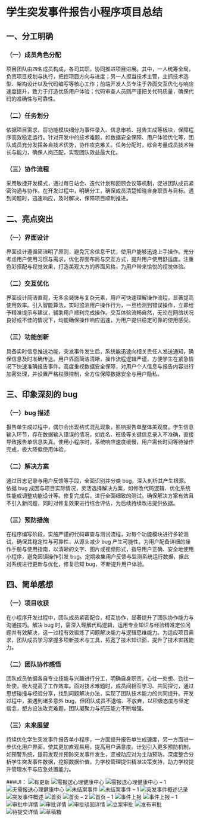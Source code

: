 # 学生突发事件报告小程序项目总结

## 一、分工明确

### （一）成员角色分配
项目团队由四名成员构成，各司其职，协同推进项目进展。其中，一人统筹全局，负责项目规划与执行，把控项目方向与进度；另一人担当技术主管，主抓技术选型、架构设计以及代码编写等核心工作；前端开发人员专注于界面交互优化与响应速度提升，致力于打造优质用户体验；代码审查人员则严谨把关代码质量，确保代码的准确性与可靠性。

### （二）任务划分
依据项目需求，将功能模块细分为事件录入、信息审核、报告生成等板块，保障程序高效稳定运行。针对开发中的技术难题，如数据安全保障、用户体验优化等，团队成员充分发挥各自技术优势，协作攻克难关。任务分配时，综合考量成员技术特长与能力，确保人岗匹配，实现团队效益最大化。

### （三）协作流程
采用敏捷开发模式，通过每日站会、迭代计划和回顾会议等机制，促进团队成员紧密沟通与协作。在开发过程中，明确分工，确保成员清楚知晓自身职责与目标。遇到问题时，迅速响应，及时解决，保障项目顺利推进。

## 二、亮点突出

### （一）界面设计
界面设计遵循简洁明了原则，避免冗余信息干扰，使用户能够迅速上手操作。充分考虑用户使用习惯与需求，优化界面布局与交互方式，提升用户使用舒适度。注重色彩搭配与视觉效果，打造美观大方的界面风格，为用户带来愉悦的视觉体验。

### （二）交互优化
界面设计简洁直观，无多余装饰与复杂元素，用户可快速理解操作流程，显著提高使用效率。引入智能算法，实时监测用户操作行为，一旦检测到错误操作，立即给予精准提示与建议，辅助用户顺利完成操作。交互体验流畅自然，无论在网络状况良好或不佳的情况下，均能确保操作响应迅速，为用户提供稳定可靠的使用感受。

### （三）功能创新
具备实时信息推送功能，突发事件发生后，系统能迅速向相关责任人发送通知，确保信息及时准确传达。用户界面简洁清晰，操作流程逻辑严谨，方便学生在紧急情况下快速准确报告事件。高度重视数据安全保障，对用户个人信息与报告内容进行加密处理，并设置严格权限控制，全方位保障数据安全与用户隐私。

## 三、印象深刻的 bug

### （一）bug 描述
报告单生成过程中，偶尔会出现格式混乱现象，影响报告单整体美观度。学生信息输入环节，存在数据输入错误的情况，如姓名、班级等关键信息录入不准确，直接导致报告单信息失真。使用小程序时，系统响应速度缓慢，用户需长时间等待操作完成，极大降低使用体验。

### （二）解决方案
通过日志记录与用户反馈等手段，全面识别并分类 bug，深入剖析其产生根源。依据 bug 成因与项目实际情况，灵活选择解决方案，如修改代码逻辑、优化系统性能或调整功能设计等。修复完成后，进行全面细致的测试，确保解决方案有效且不引入新问题，同时对修复效果进行综合评估，为后续持续改进提供依据。

### （三）预防措施
在程序编写阶段，实施严谨的代码审查与测试流程，对每个功能模块进行多轮测试，确保其稳定性与可靠性，从源头减少 bug 产生可能性。为用户配备详细的操作手册与使用指南，以清晰的文字、图片或视频形式，指导用户正确、安全地使用小程序，避免因误操作引发 bug。定期收集用户反馈与监测系统运行数据，据此对系统进行更新与优化，修复已知 bug，不断提升用户体验。

## 四、简单感想

### （一）项目收获
在小程序开发过程中，团队成员紧密配合，相互协作，显著提升了团队协作能力与沟通技巧。解决 bug 时，需深入理解代码逻辑，运用专业知识与经验精准定位问题并有效解决，这一过程有效锻炼了问题解决能力与逻辑思维能力。为适应项目需求，团队成员学习掌握多项新技术与工具，拓宽了技术知识面，提升了技术实践能力。

### （二）团队协作感悟
团队成员依据各自专业技能与兴趣进行分工，明确自身职责，心往一处想、劲往一处使，极大提高了工作效率。面对技术难题时，成员间相互学习、共同探讨，通过思想碰撞与经验分享，找到问题解决办法，实现了团队技术能力的共同提升。开发过程中，虽遇到诸多意外 bug，但团队成员不退缩、不放弃，以积极态度与坚定信念，想方设法攻克难题，团队凝聚力与抗压能力不断增强。

### （三）未来展望
持续优化学生突发事件报告单小程序，一方面提升报告单生成速度，另一方面进一步优化用户界面，使其更加直观易用，提高用户满意度。计划引入更多预防机制，如预警系统，提前发现并预防突发事件发生，变被动应对为主动预防。深度整合分析学生突发事件数据，挖掘数据价值，为学校管理提供精准决策支持，助力学校提升管理水平与应急处置能力。

###UI：
![有更新](https://github.com/user-attachments/assets/751d19cd-ae48-45f4-a35d-5d3d04735d39)
![需报送心理健康中心](https://github.com/user-attachments/assets/44284bbb-677e-4700-a8dc-f73a6442cac3)
![需报送心理健康中心 – 1](https://github.com/user-attachments/assets/5b3d34e7-3565-496b-9064-cba8c23b5560)
![无需报送心理健康中心](https://github.com/user-attachments/assets/731e33ec-754f-46cf-8aef-2afc8225e693)
![未结案事件](https://github.com/user-attachments/assets/e84411b1-4e77-4a76-af0c-e14cd0188d11)
![未结案事件 – 1](https://github.com/user-attachments/assets/9b362a0b-2bda-4cdb-8494-1ec223b1d907)
![突发事件概述记录](https://github.com/user-attachments/assets/c8065cd5-264d-4743-9964-6cf552ecd6aa)
![突发事件概述](https://github.com/user-attachments/assets/4fd44f2c-bf32-448d-a4d1-d2c01a635d16)
![首页](https://github.com/user-attachments/assets/add70a67-3e27-40b9-8687-60c5eab317da)
![首页 – 2](https://github.com/user-attachments/assets/07b086f1-9381-4ec8-86ee-59780060bbc6)
![首页 – 1](https://github.com/user-attachments/assets/2c8150b7-ff7e-4053-8e5f-1107a758fb1d)
![事件上报](https://github.com/user-attachments/assets/8e587715-15c1-4f8d-bd15-534633e15f56)
![事件上报 – 1](https://github.com/user-attachments/assets/9c13a2e3-1827-4e10-a210-43aca6097689)
![审批中详情](https://github.com/user-attachments/assets/ebffa080-59b7-4ec0-86f2-4e3dfb3862bb)
![审批详情](https://github.com/user-attachments/assets/be998b73-d20e-4323-aaf0-597429157f4c)
![审批驳回详情](https://github.com/user-attachments/assets/14ef9504-5c9d-48a1-b0ad-260e8ffe1bee)
![立案审批](https://github.com/user-attachments/assets/7d2df590-fa0f-4071-a7a0-5dff777604dd)
![发布审批](https://github.com/user-attachments/assets/0ab5ee39-7ae7-484a-8bdf-9283ea2295e3)
![待提交详情](https://github.com/user-attachments/assets/e6449cfb-8ebb-43e2-9179-eba50bacf233)
![草稿箱](https://github.com/user-attachments/assets/15515c7b-8633-4580-a712-645c7a4d3540)
